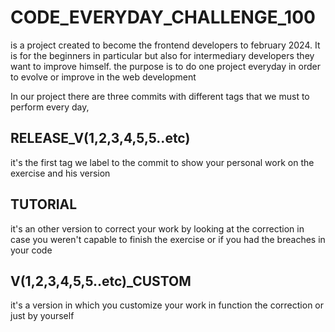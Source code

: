 # CODE_EVERYDAY_CHALLENGE_100 
is a project created to become the frontend developers to february 2024. It is for the beginners in particular but also for intermediary developers they want to improve himself. 
the purpose is to do one project everyday in order to evolve or improve in the web development

In our project there are three commits with different tags that we must to perform every day,

## RELEASE_V(1,2,3,4,5,5..etc)
 it's the first tag we label to the commit to show your personal work on the exercise and his version 

## TUTORIAL 
it's an other version to correct your work by looking at the correction in case you weren't capable to finish the exercise or if you had the breaches in your code

## V(1,2,3,4,5,5..etc)_CUSTOM  
it's a version in which you customize your work in function the correction or just by yourself
